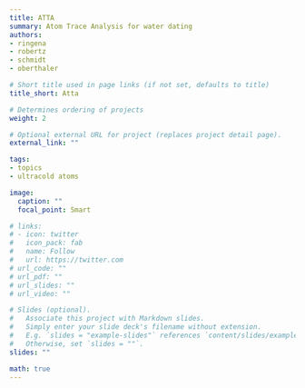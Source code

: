```yaml
---
title: ATTA
summary: Atom Trace Analysis for water dating
authors:
- ringena
- robertz
- schmidt
- oberthaler

# Short title used in page links (if not set, defaults to title)
title_short: Atta

# Determines ordering of projects
weight: 2

# Optional external URL for project (replaces project detail page).
external_link: ""

tags:
- topics
- ultracold atoms

image:
  caption: ""
  focal_point: Smart

# links:
# - icon: twitter
#   icon_pack: fab
#   name: Follow
#   url: https://twitter.com
# url_code: ""
# url_pdf: ""
# url_slides: ""
# url_video: ""

# Slides (optional).
#   Associate this project with Markdown slides.
#   Simply enter your slide deck's filename without extension.
#   E.g. `slides = "example-slides"` references `content/slides/example-slides.md`.
#   Otherwise, set `slides = ""`.
slides: ""

math: true
---
```

